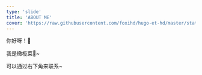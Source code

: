 ```yaml
---
type: 'slide'
title: 'ABOUT ME'
cover: 'https://raw.githubusercontent.com/foxihd/hugo-et-hd/master/static/svg/flowlines/17.svg'
---
```


你好呀！👋

我是橄榄菜🥬~

可以通过右下角来联系~